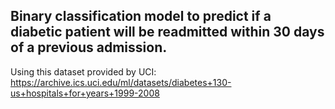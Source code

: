 ## Binary classification model to predict if a diabetic patient will be readmitted within 30 days of a previous admission.

Using this dataset provided by UCI: https://archive.ics.uci.edu/ml/datasets/diabetes+130-us+hospitals+for+years+1999-2008

